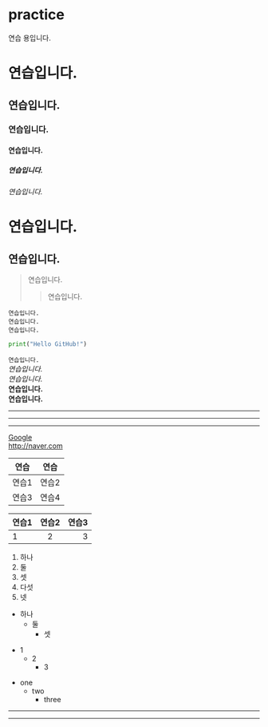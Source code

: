 # practice
연습 용입니다.
# 연습입니다.
## 연습입니다.
### 연습입니다.
#### 연습입니다.
##### 연습입니다.
###### 연습입니다.
연습입니다.
===
연습입니다.
---
>연습입니다.
>>연습입니다.
~~~
연습입니다.
연습입니다.
연습입니다.
~~~
```python
print("Hello GitHub!")
```
`연습입니다.`  
*연습입니다.*  
_연습입니다._  
**연습입니다.**  
__연습입니다.__

---

***
___
[Google]:http://www.google.co.kr    
[Google](http://www.google.co.kr)  
<http://naver.com>  

연습 | 연습
-----|-----
연습1|연습2
연습3|연습4

|연습1|연습2|연습3|
|:----|:---:|---:|
|1 | 2 | 3

1. 하나
2. 둘
3. 셋
5. 다섯
4. 넷

* 하나
  * 둘
    * 셋

+ 1
  + 2
    + 3

- one
  - two
    - three
    
*  *  *
- - -
